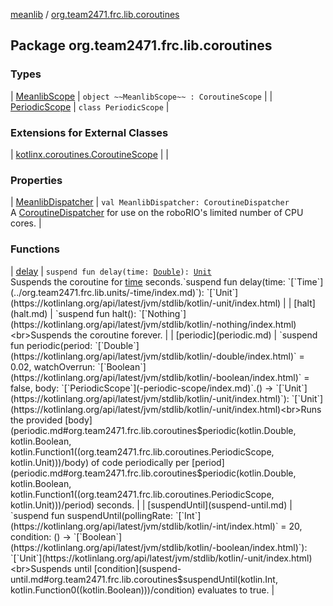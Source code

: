 [meanlib](../index.md) / [org.team2471.frc.lib.coroutines](./index.md)

## Package org.team2471.frc.lib.coroutines

### Types

| [MeanlibScope](-meanlib-scope/index.md) | `object ~~MeanlibScope~~ : CoroutineScope` |
| [PeriodicScope](-periodic-scope/index.md) | `class PeriodicScope` |

### Extensions for External Classes

| [kotlinx.coroutines.CoroutineScope](kotlinx.coroutines.-coroutine-scope/index.md) |  |

### Properties

| [MeanlibDispatcher](-meanlib-dispatcher.md) | `val MeanlibDispatcher: CoroutineDispatcher`<br>A [CoroutineDispatcher](#) for use on the roboRIO's limited number of CPU cores. |

### Functions

| [delay](delay.md) | `suspend fun delay(time: `[`Double`](https://kotlinlang.org/api/latest/jvm/stdlib/kotlin/-double/index.html)`): `[`Unit`](https://kotlinlang.org/api/latest/jvm/stdlib/kotlin/-unit/index.html)<br>Suspends the coroutine for [time](delay.md#org.team2471.frc.lib.coroutines$delay(kotlin.Double)/time) seconds.`suspend fun delay(time: `[`Time`](../org.team2471.frc.lib.units/-time/index.md)`): `[`Unit`](https://kotlinlang.org/api/latest/jvm/stdlib/kotlin/-unit/index.html) |
| [halt](halt.md) | `suspend fun halt(): `[`Nothing`](https://kotlinlang.org/api/latest/jvm/stdlib/kotlin/-nothing/index.html)<br>Suspends the coroutine forever. |
| [periodic](periodic.md) | `suspend fun periodic(period: `[`Double`](https://kotlinlang.org/api/latest/jvm/stdlib/kotlin/-double/index.html)` = 0.02, watchOverrun: `[`Boolean`](https://kotlinlang.org/api/latest/jvm/stdlib/kotlin/-boolean/index.html)` = false, body: `[`PeriodicScope`](-periodic-scope/index.md)`.() -> `[`Unit`](https://kotlinlang.org/api/latest/jvm/stdlib/kotlin/-unit/index.html)`): `[`Unit`](https://kotlinlang.org/api/latest/jvm/stdlib/kotlin/-unit/index.html)<br>Runs the provided [body](periodic.md#org.team2471.frc.lib.coroutines$periodic(kotlin.Double, kotlin.Boolean, kotlin.Function1((org.team2471.frc.lib.coroutines.PeriodicScope, kotlin.Unit)))/body) of code periodically per [period](periodic.md#org.team2471.frc.lib.coroutines$periodic(kotlin.Double, kotlin.Boolean, kotlin.Function1((org.team2471.frc.lib.coroutines.PeriodicScope, kotlin.Unit)))/period) seconds. |
| [suspendUntil](suspend-until.md) | `suspend fun suspendUntil(pollingRate: `[`Int`](https://kotlinlang.org/api/latest/jvm/stdlib/kotlin/-int/index.html)` = 20, condition: () -> `[`Boolean`](https://kotlinlang.org/api/latest/jvm/stdlib/kotlin/-boolean/index.html)`): `[`Unit`](https://kotlinlang.org/api/latest/jvm/stdlib/kotlin/-unit/index.html)<br>Suspends until [condition](suspend-until.md#org.team2471.frc.lib.coroutines$suspendUntil(kotlin.Int, kotlin.Function0((kotlin.Boolean)))/condition) evaluates to true. |


